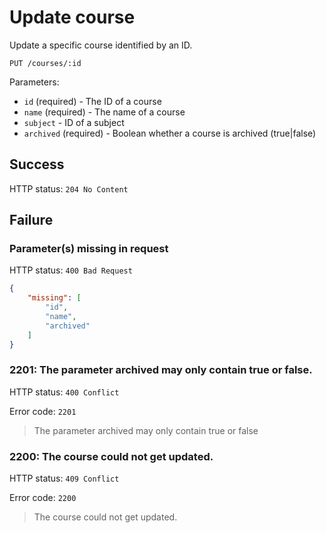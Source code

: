 # Update course

Update a specific course identified by an ID.

```
PUT /courses/:id
```

Parameters:

- `id` (required) - The ID of a course
- `name` (required) - The name of a course
- `subject` - ID of a subject
- `archived` (required) - Boolean whether a course is archived (true|false)

## Success

HTTP status: `204 No Content`

## Failure

### Parameter(s) missing in request

HTTP status: `400 Bad Request`

```json
{
	"missing": [
		"id",
		"name",
		"archived"
	]
}
```

### 2201: The parameter archived may only contain true or false.

HTTP status: `400 Conflict`

Error code: `2201`
> The parameter archived may only contain true or false

### 2200: The course could not get updated.

HTTP status: `409 Conflict`

Error code: `2200`
> The course could not get updated.
